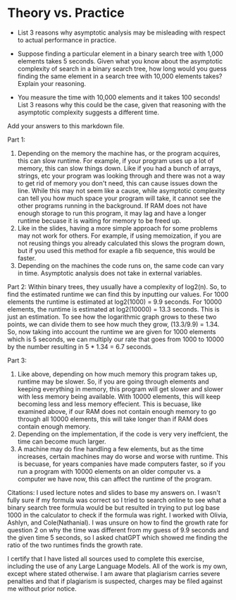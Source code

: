 # Theory vs. Practice

- List 3 reasons why asymptotic analysis may be misleading with respect to
  actual performance in practice.

- Suppose finding a particular element in a binary search tree with 1,000
  elements takes 5 seconds. Given what you know about the asymptotic complexity
  of search in a binary search tree, how long would you guess finding the same
  element in a search tree with 10,000 elements takes? Explain your reasoning.

- You measure the time with 10,000 elements and it takes 100 seconds! List 3
  reasons why this could be the case, given that reasoning with the asymptotic
  complexity suggests a different time.

Add your answers to this markdown file.


Part 1:
1. Depending on the memory the machine has, or the program acquires, this can slow runtime. For example, if your program uses up a lot of memory, this can slow things down. Like if you had a bunch of arrays, strings, etc your program was looking through and there was not a way to get rid of memory you don't need, this can cause issues down the line. While this may not seem like a cause, while asymptotic complexity can tell you how much space your program will take, it cannot see the other programs running in the background. If RAM does not have enough storage to run this program, it may lag and have a longer runtime becuase it is waiting for memory to be freed up. 
2. Like in the slides, having a more simple approach for some problems may not work for others. For example, if using memoization, if you are not reusing things you already calculated this slows the program down, but if you used this method for exaple a fib sequence, this would be faster.
3. Depending on the machines the code runs on, the same code can vary in time. Asymptotic analysis does not take in external variables.

Part 2:
Within binary trees, they usually have a complexity of log2(n). So, to find the estimated runtime we can find this by inputting our values. For 1000 elements the runtime is estimated at log2(1000) = 9.9 seconds. For 10000 elements, the runtime is estimated at log2(10000) = 13.3 seconds. This is just an estimation. To see how the logarithmic graph grows to these two points, we can divide them to see how much they grow, (13.3/9.9) = 1.34. So, now taking into account the runtime we are given for 1000 elements which is 5 seconds, we can multiply our rate that goes from 1000 to 10000 by the number resulting in 5 * 1.34 = 6.7 seconds. 

Part 3:
1. Like above, depending on how much memory this program takes up, runtime may be slower. So, if you are going through elements and keeping everything in memory, this program will get slower and slower with less memory being available. With 10000 elements, this will keep becoming less and less memory effecient. This is becuase, like examined above, if our RAM does not contain enough memory to go through all 10000 elements, this will take longer than if RAM does contain enough memory. 
2. Depending on the implementation, if the code is very very ineffcient, the time can become much larger. 
3. A machine may do fine handling a few elements, but as the time increases, certain machines may do worse and worse with runtime. This is becuase, for years companies have made computers faster, so if you run a program with 10000 elements on an older computer vs. a computer we have now, this can affect the runtime of the program.

Citations:
I used lecture notes and slides to base my answers on. I wasn't fully sure if my formula was correct so I tried to search online to see what a binary search tree formula would be but resulted in trying to put log base 1000 in the calculator to check if the formula was right. I worked with Olivia, Ashlyn, and Cole(Nathanial). I was unsure on how to find the growth rate for question 2 on why the time was different from my guess of 9.9 seconds and the given time 5 seconds, so I asked chatGPT which showed me finding the ratio of the two runtimes finds the growth rate. 

I certify that I have listed all sources used to complete this exercise, including the use
of any Large Language Models. All of the work is my own, except where stated
otherwise. I am aware that plagiarism carries severe penalties and that if plagiarism is
suspected, charges may be filed against me without prior notice.

